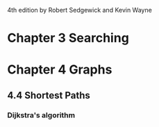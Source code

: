 4th edition by Robert Sedgewick and Kevin Wayne

# Chapter 3 Searching
# Chapter 4 Graphs

## 4.4 Shortest Paths

### Dijkstra's algorithm



